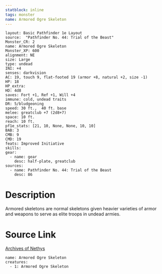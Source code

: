 ```yaml
---
statblock: inline
tags: monster
name: Armored Ogre Skeleton
---
```

```statblock
layout: Basic Pathfinder 1e Layout
source:  "Pathfinder No. 44: Trial of the Beast"
Monster_CR: 2
name: Armored Ogre Skeleton
Monster_XP: 600
alignment: NE
size: Large
type: undead
INI: +4
senses: darkvision
AC: 19, touch 9, flat-footed 19 (armor +8, natural +2, size -1)
HP: 18
HP_extra: 
HD: 4d8
saves: Fort +1, Ref +1, Will +4
immune: cold, undead traits
DR: 5/bludgeoning
speed: 30 ft.,  40 ft. base
melee: greatclub +7 (2d8+7)
space: 10 ft.
reach: 10 ft.
pf1e_stats: [21, 10, None, None, 10, 10]
BAB: 3
CMB: 9
CMD: 19
feats: Improved Initiative
skills: 
gear:
  - name: gear
    desc: half-plate, greatclub
sources:
  - name: Pathfinder No. 44: Trial of the Beast
    desc: 86
```
# Description
Armored skeletons are normal skeletons given heavier varieties of armor and weapons to serve as elite troops in undead armies.
# Source Link
[Archives of Nethys](https://aonprd.com/MonsterDisplay.aspx?ItemName=Armored%20Ogre%20Skeleton)
```encounter-table
name: Armored Ogre Skeleton
creatures:
  - 1: Armored Ogre Skeleton
```
